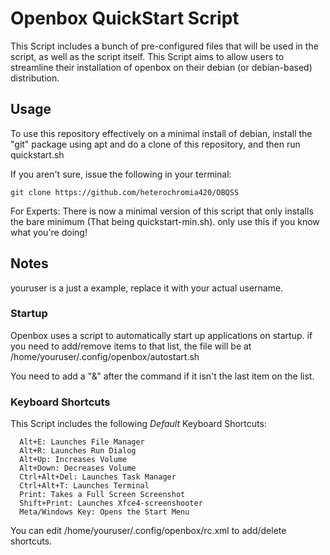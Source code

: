 # Openbox QuickStart Script

This Script includes a bunch of pre-configured files that will be used in the script, as well as the script itself.
This Script aims to allow users to streamline their installation of openbox on their debian (or debian-based) distribution.

## Usage
To use this repository effectively on a minimal install of debian, install the "git" package using apt and do a clone of this repository, and then run quickstart.sh

If you aren't sure, issue the following in your terminal:
```cli
git clone https://github.com/heterochromia420/OBQSS
```

For Experts: There is now a minimal version of this script that only installs the bare minimum (That being quickstart-min.sh). only use this if you know what you're doing!

## Notes

youruser is a just a example, replace it with your actual username.

### Startup

Openbox uses a script to automatically start up applications on startup. if you need to add/remove items to that list, the file will be at /home/youruser/.config/openbox/autostart.sh

You need to add a "&" after the command if it isn't the last item on the list.

### Keyboard Shortcuts
This Script includes the following *Default* Keyboard Shortcuts:

```cli
  Alt+E: Launches File Manager
  Alt+R: Launches Run Dialog
  Alt+Up: Increases Volume
  Alt+Down: Decreases Volume
  Ctrl+Alt+Del: Launches Task Manager
  Ctrl+Alt+T: Launches Terminal
  Print: Takes a Full Screen Screenshot
  Shift+Print: Launches Xfce4-screenshooter
  Meta/Windows Key: Opens the Start Menu
```

You can edit /home/youruser/.config/openbox/rc.xml to add/delete shortcuts.
